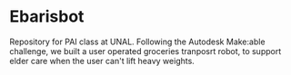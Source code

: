 # Ebarisbot
Repository for PAI class at UNAL. Following the Autodesk Make:able challenge, we built a user operated groceries tranposrt robot, to support elder care when the user can't lift heavy weights.
